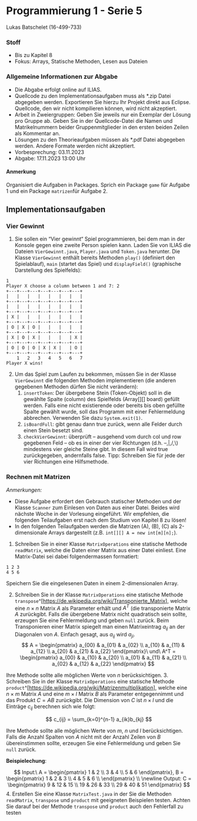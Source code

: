 # Programmierung 1 - Serie 5

Lukas Batschelet (16-499-733)

### Stoff

- Bis zu Kapitel 8
- Fokus: Arrays, Statische Methoden, Lesen aus Dateien

### Allgemeine Informationen zur Abgabe

- Die Abgabe erfolgt online auf ILIAS.
- Quellcode zu den Implementationsaufgaben muss als \*.zip Datei abgegeben werden. Exportieren Sie hierzu Ihr Projekt direkt aus Eclipse. Quellcode, den wir nicht kompilieren können, wird nicht akzeptiert.
- Arbeit in Zweiergruppen: Geben Sie jeweils nur ein Exemplar der Lösung pro Gruppe ab. Geben Sie in der Quellcode-Datei die Namen und Matrikelnummern beider Gruppenmitglieder in den ersten beiden Zeilen als Kommentar an.
- Lösungen zu den Theorieaufgaben müssen als \*.pdf Datei abgegeben werden. Andere Formate werden nicht akzeptiert.
- Vorbesprechung: 03.11.2023
- Abgabe: 17.11.2023 13:00 Uhr

#### Anmerkung

Organisiert die Aufgaben in Packages. Sprich ein Package `game` für Aufgabe 1 und ein Package `matrizen`für Aufgabe 2.

## Implementationsaufgaben

### Vier Gewinnt

1. Sie sollen ein “Vier gewinnt“ Spiel programmieren, bei dem man in der Konsole gegen eine zweite Person spielen kann. Laden Sie von ILIAS die Dateien `VierGewinnt.java`, `Player.java` und `Token.java` herunter. Die Klasse `VierGewinnt` enthält bereits Methoden `play()` (definiert den Spielablauf), `main` (startet das Spiel) und `displayField()` (graphische Darstellung des Spielfelds):

```
1
Player X choose a column between 1 and 7: 2
+---+---+---+---+---+---+---+
|   |   |   |   |   |   |   |
+---+---+---+---+---+---+---+
|   |   |   |   |   |   |   |
+---+---+---+---+---+---+---+
| X |   |   |   |   |   |   |
+---+---+---+---+---+---+---+
| O | X | O |   |   |   |   |
+---+---+---+---+---+---+---+
| X | O | X |   |   |   | X |
+---+---+---+---+---+---+---+
| O | O | O | X | X |   | O |
+---+---+---+---+---+---+---+
    1   2   3   4   5   6   7
Player X wins!
```


2. Um das Spiel zum Laufen zu bekommen, müssen Sie in der Klasse `VierGewinnt` die folgenden Methoden implementieren (die anderen gegebenen Methoden dürfen Sie nicht verändern):
    1. `insertToken`: Der übergebene Stein (Token-Objekt) soll in die gewählte Spalte (column) des Spielfelds (Array[][] board) gefüllt werden. Falls eine nicht existierende oder bereits bis oben gefüllte Spalte gewählt wurde, soll das Programm mit einer Fehlermeldung abbrechen. Verwenden Sie dazu `System.exit(1)`.
    2. `isBoardFull`: gibt genau dann true zurück, wenn alle Felder durch einen Stein besetzt sind.
    3. `checkVierGewinnt`: überprüft – ausgehend vom durch col und row gegebenen Feld – ob es in einer der vier Richtungen (d.h. –,|,/,\\) mindestens vier gleiche Steine gibt. In diesem Fall wird true zurückgegeben, andernfalls false. Tipp: Schreiben Sie für jede der vier Richtungen eine Hilfsmethode.


### Rechnen mit Matrizen

*Anmerkungen:*

- Diese Aufgabe erfordert den Gebrauch statischer Methoden und der Klasse `Scanner` zum Einlesen von Daten aus einer Datei. Beides wird nächste Woche in der Vorlesung eingeführt. Wir empfehlen, die folgenden Teilaufgaben erst nach dem Studium von Kapitel 8 zu lösen!
- In den folgenden Teilaufgaben werden die Matrizen \(A\), \(B\), \(C\) als 2-dimensionale Arrays dargestellt (z.B. `int[][] A = new int[m][n];`).


1. Schreiben Sie in einer Klasse `MatrixOperations` eine statische Methode `readMatrix`, welche die Daten einer Matrix aus einer Datei einliest. Eine Matrix-Datei sei dabei folgendermassen formatiert:
```
1 2 3
4 5 6
```

Speichern Sie die eingelesenen Daten in einem 2-dimensionalen Array.

2. Schreiben Sie in der Klasse `MatrixOperations` eine statische Methode `transpose`^[https://de.wikipedia.org/wiki/Transponierte_Matrix], welche eine $n \times n$ Matrix $A$ als Parameter erhält und $A^T$ (die transponierte Matrix $A$ zurückgibt. Falls die übergebene Matrix nicht quadratisch sein sollte, erzeugen Sie eine Fehlermeldung und geben `null` zurück. Beim Transponieren einer Matrix spiegelt man einen Matrixeintrag $a_{ij}$ an der Diagonalen von $A$. Einfach gesagt, aus $a_{ij}$ wird $a_{ji}$.
   $$
       A =
       \begin{pmatrix}
       a_{00} & a_{01} & a_{02} \\
       a_{10} & a_{11} & a_{12} \\
       a_{20} & a_{21} & a_{22}
       \end{pmatrix}\ und\ A^T =
       \begin{pmatrix}
       a_{00} & a_{10} & a_{20} \\
       a_{01} & a_{11} & a_{21} \\
       a_{02} & a_{12} & a_{22}
       \end{pmatrix}
 $$
 
 Ihre Methode sollte alle möglichen Werte von $n$ berücksichtigen.
3. Schreiben Sie in der Klasse `MatrixOperations` eine statische Methode `product`^[https://de.wikipedia.org/wiki/Matrizenmultiplikation], welche eine $n \times m$ Matrix $A$ und eine $m \times l$ Matrix $B$ als Parameter entgegennimmt und das Produkt $C = AB$ zurückgibt. Die Dimension von $C$ ist $n \times l$ und die Einträge $c_{ij}$ berechnen sich wie folgt:
 
 $$
c_{ij} = \sum_{k=0}^{n-1} a_{ik}b_{kj}
$$

Ihre Methode sollte alle möglichen Werte von $m$, $n$ und $l$ berücksichtigen. Falls die Anzahl Spalten von $A$ nicht mit der Anzahl Zeilen von $B$ übereinstimmen sollte, erzeugen Sie eine Fehlermeldung und geben Sie `null` zurück.

**Beispielechung**:

$$
Input:\ A =
       \begin{pmatrix}
       1 & 2 \\
       3 & 4 \\
       5 & 6
       \end{pmatrix}, B =
       \begin{pmatrix}
       1 & 2 & 3 \\
       4 & 5 & 6 \\
       \end{pmatrix} \\
       \newline
       Output: C =
       \begin{pmatrix}
       9 & 12 & 15 \\
       19 & 26 & 33 \\
       29 & 40 & 51
       \end{pmatrix}
$$
   4. Erstellen Sie eine Klasse `MatrixTest.java` in der Sie die Methoden `readMatrix`, `transpose` und `product` mit geeigneten Beispielen testen. Achten Sie darauf bei der Methode `transpose` und `product` auch den Fehlerfall zu testen
